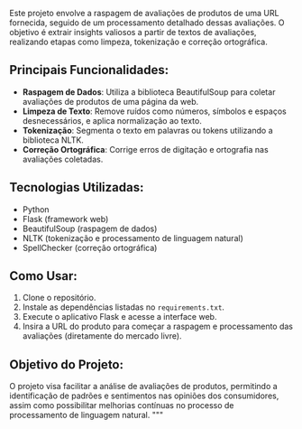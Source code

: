 Este projeto envolve a raspagem de avaliações de produtos de uma URL fornecida, seguido de um processamento detalhado dessas avaliações. O objetivo é extrair insights valiosos a partir de textos de avaliações, realizando etapas como limpeza, tokenização e correção ortográfica.

## Principais Funcionalidades:

- **Raspagem de Dados**: Utiliza a biblioteca BeautifulSoup para coletar avaliações de produtos de uma página da web.
- **Limpeza de Texto**: Remove ruídos como números, símbolos e espaços desnecessários, e aplica normalização ao texto.
- **Tokenização**: Segmenta o texto em palavras ou tokens utilizando a biblioteca NLTK.
- **Correção Ortográfica**: Corrige erros de digitação e ortografia nas avaliações coletadas.

## Tecnologias Utilizadas:

- Python
- Flask (framework web)
- BeautifulSoup (raspagem de dados)
- NLTK (tokenização e processamento de linguagem natural)
- SpellChecker (correção ortográfica)

## Como Usar:

1. Clone o repositório.
2. Instale as dependências listadas no `requirements.txt`.
3. Execute o aplicativo Flask e acesse a interface web.
4. Insira a URL do produto para começar a raspagem e processamento das avaliações (diretamente do mercado livre).

## Objetivo do Projeto:

O projeto visa facilitar a análise de avaliações de produtos, permitindo a identificação de padrões e sentimentos nas opiniões dos consumidores, assim como possibilitar melhorias contínuas no processo de processamento de linguagem natural.
"""


